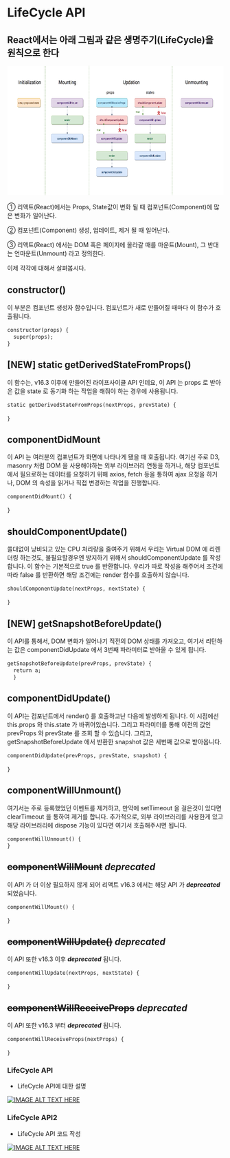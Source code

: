 
LifeCycle API
=================================================================

## **React에서는 아래 그림과 같은 생명주기(LifeCycle)을 원칙으로 한다**

  <img src="./image/img1.png" height="300"/>  


① 리액트(React)에서는 Props, State값이 변화 될 때 컴포넌트(Component)에 많은 변화가 일어난다.

② 컴포넌트(Component) 생성, 업데이트, 제거 될 때 일어난다.

③ 리액트(React) 에서는 DOM 혹은 페이지에 올라갈 때를 마운트(Mount), 그 반대는 언마운트(Unmount) 라고 정의한다.


이제 각각에 대해서 살펴봅시다.

## **constructor()**

이 부분은 컴포넌트 생성자 함수입니다.
컴포넌트가 새로 만들어질 때마다 이 함수가 호출됩니다.
~~~
constructor(props) {
  super(props);
}
~~~

## **[NEW] static getDerivedStateFromProps()**

이 함수는, v16.3 이후에 만들어진 라이프사이클 API 인데요, 
이 API 는 props 로 받아온 값을 state 로 동기화 하는 작업을 해줘야 하는 경우에 사용됩니다.
~~~
static getDerivedStateFromProps(nextProps, prevState) {

}
~~~

## **componentDidMount**

이 API 는 여러분의 컴포넌트가 화면에 나타나게 됐을 때 호출됩니다. 
여기선 주로 D3, masonry 처럼 DOM 을 사용해야하는 외부 라이브러리 연동을 하거나, 
해당 컴포넌트에서 필요로하는 데이터를 요청하기 위해 axios, fetch 등을 통하여 ajax 요청을 하거나, 
DOM 의 속성을 읽거나 직접 변경하는 작업을 진행합니다.
~~~
componentDidMount() {
    
}
~~~

## **shouldComponentUpdate()**

쓸대없이 낭비되고 있는 CPU 처리량을 줄여주기 위해서 우리는 Virtual DOM 에 리렌더링 하는것도,
불필요할경우엔 방지하기 위해서 shouldComponentUpdate 를 작성합니다.
이 함수는 기본적으로 true 를 반환합니다. 
우리가 따로 작성을 해주어서 조건에 따라 false 를 반환하면 해당 조건에는 render 함수를 호출하지 않습니다.
~~~
shouldComponentUpdate(nextProps, nextState) {

}
~~~

## **[NEW] getSnapshotBeforeUpdate()**

이 API를 통해서, DOM 변화가 일어나기 직전의 DOM 상태를 가져오고, 
여기서 리턴하는 값은 componentDidUpdate 에서 3번째 파라미터로 받아올 수 있게 됩니다.
~~~
getSnapshotBeforeUpdate(prevProps, prevState) {
  return a;
  }
~~~

## **componentDidUpdate()**

이 API는 컴포넌트에서 render() 를 호출하고난 다음에 발생하게 됩니다. 이 시점에선 this.props 와 this.state 가 바뀌어있습니다. 
그리고 파라미터를 통해 이전의 값인 prevProps 와 prevState 를 조회 할 수 있습니다. 
그리고, getSnapshotBeforeUpdate 에서 반환한 snapshot 값은 세번째 값으로 받아옵니다.
~~~
componentDidUpdate(prevProps, prevState, snapshot) {

}
~~~

## **componentWillUnmount()**

여기서는 주로 등록했었던 이벤트를 제거하고, 만약에 setTimeout 을 걸은것이 있다면 clearTimeout 을 통하여 제거를 합니다.
 추가적으로, 외부 라이브러리를 사용한게 있고 해당 라이브러리에 dispose 기능이 있다면 여기서 호출해주시면 됩니다.
~~~
componentWillUnmount() {
}
~~~

 ## ~~componentWillMount~~  _**deprecated**_ 

 이 API 가 더 이상 필요하지 않게 되어 리액트 v16.3 에서는 해당 API 가 _**deprecated**_ 되었습니다.

~~~
componentWillMount() {

}
~~~

## ~~componentWillUpdate()~~ _**deprecated**_ 

이 API 또한 v16.3 이후 _**deprecated**_  됩니다. 
~~~
componentWillUpdate(nextProps, nextState) {

}
~~~

## ~~componentWillReceiveProps~~  _**deprecated**_ 

이 API 또한 v16.3 부터  _**deprecated**_  됩니다.
~~~
componentWillReceiveProps(nextProps) {

}
~~~


### LifeCycle API
- LifeCycle API에 대한 설명 

[![IMAGE ALT TEXT HERE](http://img.youtube.com/vi/fISs08P6eMc/0.jpg)](https://www.youtube.com/watch?v=Na_kP7X6KGs&list=PL9FpF_z-xR_E4rxYMMZx5cOpwaiwCzWUH&index=10)


### LifeCycle API2
- LifeCycle API 코드 작성 

[![IMAGE ALT TEXT HERE](http://img.youtube.com/vi/fISs08P6eMc/0.jpg)](https://www.youtube.com/watch?v=P9XdZK6ZunE&index=11&list=PL9FpF_z-xR_E4rxYMMZx5cOpwaiwCzWUH)

